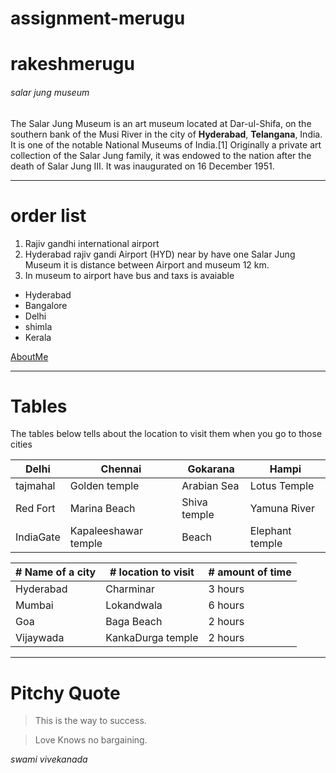 # assignment-merugu
# rakeshmerugu
###### salar jung museum
The Salar Jung Museum is an art museum located at Dar-ul-Shifa, on the southern bank of the Musi River in the city of **Hyderabad**, **Telangana**, India. It is one of the notable National Museums of India.[1] Originally a private art collection of the Salar Jung family, it was endowed to the nation after the death of Salar Jung III. It was inaugurated on 16 December 1951.

*** 
# order list 
1. Rajiv gandhi international airport
2. Hyderabad rajiv gandi Airport (HYD) near by have one Salar Jung Museum it is distance between Airport and museum 12 km.
3. In museum to airport have bus and taxs is avaiable

*  Hyderabad 
*  Bangalore
*  Delhi
*  shimla
*  Kerala
 
 [AboutMe](AboutMe.md)
 
 ***
 # Tables

 The tables below tells about the location to visit them when you go to those cities



| Delhi | Chennai | Gokarana | Hampi |
| ---   | ---     | ---   | ---      |
| tajmahal | Golden temple | Arabian Sea| Lotus Temple |
| Red Fort | Marina Beach  | Shiva temple | Yamuna River |
|IndiaGate | Kapaleeshawar temple | Beach | Elephant temple |


|  # Name of a city | # location to visit | # amount of time |
|  ---            | ---               | ---            |
| Hyderabad       | Charminar         | 3 hours        |
| Mumbai          | Lokandwala        | 6 hours        |
| Goa             | Baga Beach        | 2 hours        |
| Vijaywada       | KankaDurga temple | 2 hours        |

***
# Pitchy Quote

> This is the way to success.

> Love Knows no bargaining.

*swami vivekanada* 
